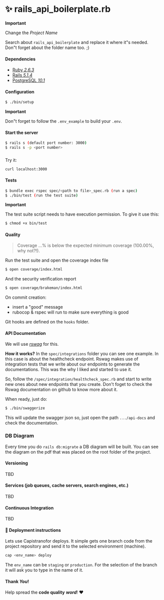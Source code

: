 # :sparkles: rails_api_boilerplate.rb

**Important**

Change the *Project Name*

Search about `rails_api_boilerplate` and replace it where it"s needed.
Don"t forget about the folder name too. ;)

#### Dependencies
* [Ruby *2.6.3*](https://www.ruby-lang.org/en/documentation/installation/)
* [Rails *5.1.4*](http://rubyonrails.org)
* [PostgreSQL *10.1*](https://www.postgresql.org)

#### Configuration
```bash
$ ./bin/setup
```

**Important**

Don"t forget to follow the `.env_example` to build your `.env`.

#### Start the server
```bash
$ rails s (default port number: 3000)
$ rails s -p <port number>
```

#####
Try it:
```bash
curl localhost:3000
```

#### Tests
```bash
$ bundle exec rspec spec/<path to file>_spec.rb (run a spec)
$ ./bin/test (run the test suite)
```

**Important**

The test suite script needs to have execution permission.
To give it use this:
```bash
$ chmod +x bin/test
```

#### Quality
> Coverage ...% is below the expected minimum coverage (100.00%, why not?!).

Run the test suite and open the coverage index file
```bash
$ open coverage/index.html
```

And the security verification report
```bash
$ open coverage/brakeman/index.html
```

On commit creation:
- insert a "good" message
- rubocop & rspec will run to make sure everything is good

Git hooks are defined on the `hooks` folder.

#### API Documentation
We will use [*rswag*](https://github.com/domaindrivendev/rswag) for this.

**How it works?**
In the `spec/integrations` folder you can see one example. In this case is about the healthcheck endpoint.
Rswag makes use of integration tests that we write about our endpoints to generate the documentations.
This was the why I liked and started to use it.

So, follow the `/spec/integration/healthcheck_spec.rb` and start to write new ones about new endpoints that you create.
Don't foget to check the Rswag documentation on github to know more about it.

When ready, just do:
```bash
$ ./bin/swaggerize
```

This will update the swagger json so, just open the path `.../api-docs` and check the documentation.

### DB Diagram

Every time you do `rails db:migrate` a DB diagram will be built.
You can see the diagram on the pdf that was placed on the root folder of the project.

#### Versioning
TBD

#### Services (job queues, cache servers, search engines, etc.)
TBD

#### Continuous Integration
TBD

#### :rocket: Deployment instructions
Lets use Capistranofor deploys.
It simple gets one branch code from the project repository and
send it to the selected environment (machine).
```bash
cap <env_name> deploy
```
The `env_name` can be `staging` or `production`.
For the selection of the branch it will ask you to type in the name of it.


#### Thank _You_!

Help spread the **code quality** ***word***! :heart:
